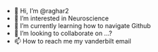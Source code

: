 - 👋 Hi, I’m @raghar2
- 👀 I’m interested in Neuroscience
- 🌱 I’m currently learning how to navigate Github
- 💞️ I’m looking to collaborate on ...?
- 📫 How to reach me my vanderbilt email

<!---
raghar2/raghar2 is a ✨ special ✨ repository because its `README.md` (this file) appears on your GitHub profile.
You can click the Preview link to take a look at your changes.
--->
